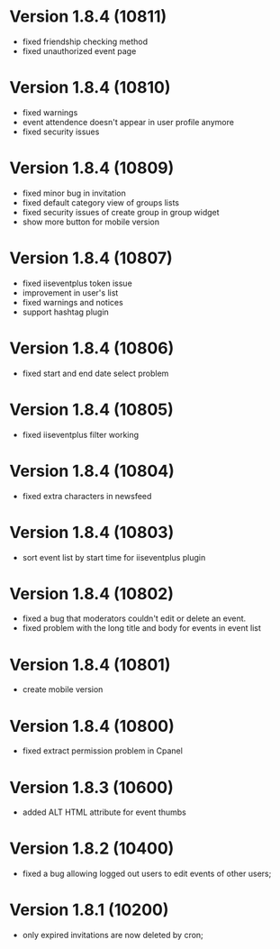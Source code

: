 # Version 1.8.4 (10811)
- fixed friendship checking method
- fixed unauthorized event page

# Version 1.8.4 (10810)
- fixed warnings
- event attendence doesn't appear in user profile anymore
- fixed security issues
 
# Version 1.8.4 (10809)
- fixed minor bug in invitation
- fixed default category view of groups lists
- fixed security issues of  create group in group widget
- show more button for mobile version

# Version 1.8.4 (10807)
- fixed iiseventplus token issue
- improvement in user's list
- fixed warnings and notices
- support hashtag plugin

# Version 1.8.4 (10806)
- fixed start and end date select problem

# Version 1.8.4 (10805)
- fixed iiseventplus filter working

# Version 1.8.4 (10804)
- fixed extra characters in newsfeed

# Version 1.8.4 (10803)
- sort event list by start time for iiseventplus plugin

# Version 1.8.4 (10802)
- fixed a bug that moderators couldn't edit or delete an event.
- fixed problem with the long title and body for events in event list

# Version 1.8.4 (10801)
- create mobile version

# Version 1.8.4 (10800)
- fixed extract permission problem in Cpanel

# Version 1.8.3 (10600)
- added ALT HTML attribute for event thumbs

# Version 1.8.2 (10400)
- fixed a bug allowing logged out users to edit events of other users;

# Version 1.8.1 (10200)
- only expired invitations are now deleted by cron;